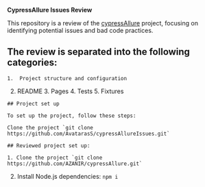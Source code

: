 
**CypressAllure Issues Review**

This repository is a review of the [cypressAllure](https://github.com/AvatarasS/cypressAllureIssues.git) project, focusing on identifying potential issues and bad code practices. 

## The review is separated into the following categories:
	
	1.  Project structure and configuration
  2. README
	3. Pages
	4. Tests
	5. Fixtures
	
	## Project set up
	
	To set up the project, follow these steps:
	
	Clone the project `git clone https://github.com/AvatarasS/cypressAllureIssues.git`
	
	## Reviewed project set up:

	1. Clone the project `git clone https://github.com/AZANIR/cypressAllure.git`

2. Install Node.js dependencies: `npm i`
